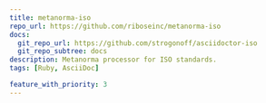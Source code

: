 ```yaml
---
title: metanorma-iso
repo_url: https://github.com/riboseinc/metanorma-iso
docs:
  git_repo_url: https://github.com/strogonoff/asciidoctor-iso
  git_repo_subtree: docs
description: Metanorma processor for ISO standards.
tags: [Ruby, AsciiDoc]

feature_with_priority: 3
---
```

